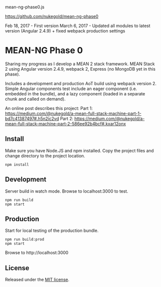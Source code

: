 mean-ng-phase0.js

https://github.com/nukegold/mean-ng-phase0

Feb 18, 2017 - First version
March 6, 2017 - Updated all modules to latest version (Angular 2.4.9) + fixed webpack production settings

# MEAN-NG Phase 0
Sharing my progress as I develop a MEAN 2 stack framework. 
MEAN Stack 2 using Angular version 2.4.9, webpack 2, Express (no MongoDB yet in this phase).

Includes a development and production AoT build using webpack version 2.
Simple Angular components test include an eager component (i.e. embedded in the bundle), 
and a lazy component (loaded in a separate chunk and called on demand).

An online post describes this project:
Part 1: https://medium.com/@nukegold/a-mean-full-stack-machine-part-1-bd7c41387497#.h5n2ic2vd
Part 2: https://medium.com/@nukegold/a-mean-full-stack-machine-part-2-586ee92b4bcf#.kxar12onx

## Install
Make sure you have Node.JS and npm installed. 
Copy the project files and change directory to the project location.

```
npm install
```

## Development 
Server build in watch mode. 
Browse to localhost:3000 to test.
```
npm run build
npm start
```
## Production 
Start for local testing of the production bundle.
```
npm run build:prod
npm start
```
Browse to http://localhost:3000

## License
Released under the [MIT license](http://www.opensource.org/licenses/MIT).
